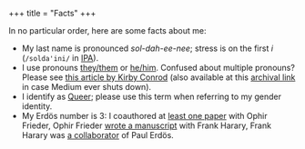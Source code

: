 
+++
title = "Facts"
+++

In no particular order, here are some facts about me:

- My last name is pronounced *sol-dah-ee-nee*; stress is on the first *i* <br/> (`/solda'ini/` in [IPA](https://en.wikipedia.org/wiki/Help:IPA/Italian)).
- I use pronouns [they/them](https://pronoun.is/they/them) or [he/him](https://pronoun.is/he/him). Confused about multiple pronouns? Please see [this article by Kirby Conrod](https://kconrod.medium.com/intermediate-pronoun-studies-multiple-pronouns-71e34cd28c54) (also available at this [archival link](https://web.archive.org/web/20220130005650/https://kconrod.medium.com/intermediate-pronoun-studies-multiple-pronouns-71e34cd28c54) in case Medium ever shuts down).
- I identify as [Queer](https://en.wikipedia.org/wiki/Queer); please use this term when referring to my gender identity.
- My Erdös number is 3: I coauthored at [least one paper](https://doi.org/10.1007/978-3-319-16354-3_59) with Ophir Frieder, Ophir Frieder [wrote a manuscript](https://doi.org/10.1080/00207160211287) with Frank Harary, Frank Harary was [a collaborator](https://doi.org/10.1112/S0025579300005222) of Paul Erdös.
